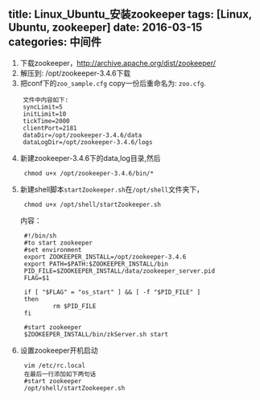 title: Linux_Ubuntu_安装zookeeper
tags: [Linux, Ubuntu, zookeeper]
date: 2016-03-15
categories: 中间件
---

1. 下载zookeeper，http://archive.apache.org/dist/zookeeper/
2. 解压到: /opt/zookeeper-3.4.6下载
3. 把conf下的`zoo_sample.cfg` copy一份后重命名为: `zoo.cfg`.
<!-- more -->
		文件中内容如下:
		syncLimit=5
		initLimit=10
		tickTime=2000
		clientPort=2181
		dataDir=/opt/zookeeper-3.4.6/data
		dataLogDir=/opt/zookeeper-3.4.6/logs

4. 新建zookeeper-3.4.6下的data,log目录,然后
		
		chmod u+x /opt/zookeeper-3.4.6/bin/*
5. 新建shell脚本`startZookeeper.sh`在`/opt/shell`文件夹下，
		
		chmod u+x /opt/shell/startZookeeper.sh
	内容：
		
		#!/bin/sh
		#to start zookeeper
		#set environment
		export ZOOKEEPER_INSTALL=/opt/zookeeper-3.4.6
		export PATH=$PATH:$ZOOKEEPER_INSTALL/bin
		PID_FILE=$ZOOKEEPER_INSTALL/data/zookeeper_server.pid
		FLAG=$1
	
		if [ "$FLAG" = "os_start" ] && [ -f "$PID_FILE" ]
		then
				rm $PID_FILE
		fi
	
		#start zookeeper
		$ZOOKEEPER_INSTALL/bin/zkServer.sh start
6. 设置zookeeper开机启动
	
		vim /etc/rc.local
		在最后一行添加如下两句话
		#start zookeeper
		/opt/shell/startZookeeper.sh